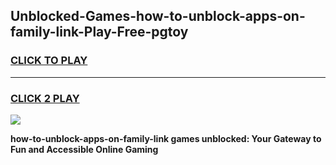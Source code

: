 
## Unblocked-Games-how-to-unblock-apps-on-family-link-Play-Free-pgtoy
<h3>
<a href="https://premium76.site?title=how-to-unblock-apps-on-family-link&ref=20M">CLICK TO PLAY</a></h3>
<hr>

<h3>
<a href="https://premium76.site?title=how-to-unblock-apps-on-family-link&ref=20M">CLICK 2 PLAY</a>
  
</h3>

<a href="https://premium76.site?title=how-to-unblock-apps-on-family-link&ref=19M"><img src="https://clearcache.store/games.png"></a>


**how-to-unblock-apps-on-family-link games unblocked: Your Gateway to Fun and Accessible Online Gaming**
